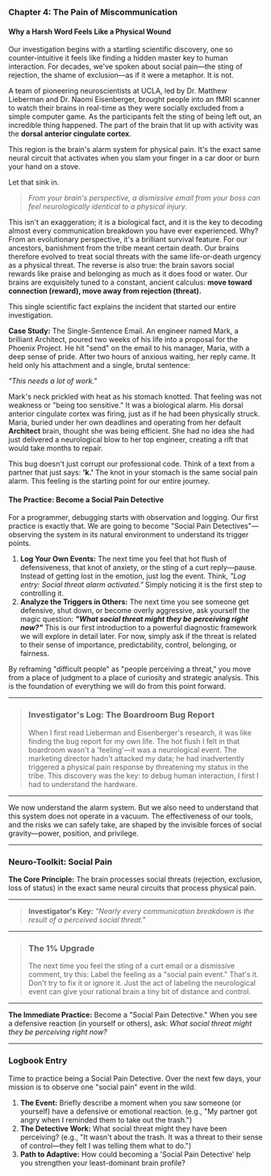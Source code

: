 ### **Chapter 4: The Pain of Miscommunication**
#### Why a Harsh Word Feels Like a Physical Wound

Our investigation begins with a startling scientific discovery, one so counter-intuitive it feels like finding a hidden master key to human interaction. For decades, we've spoken about social pain—the sting of rejection, the shame of exclusion—as if it were a metaphor. It is not.

A team of pioneering neuroscientists at UCLA, led by Dr. Matthew Lieberman and Dr. Naomi Eisenberger, brought people into an fMRI scanner to watch their brains in real-time as they were socially excluded from a simple computer game. As the participants felt the sting of being left out, an incredible thing happened. The part of the brain that lit up with activity was the **dorsal anterior cingulate cortex**.

This region is the brain's alarm system for physical pain. It's the exact same neural circuit that activates when you slam your finger in a car door or burn your hand on a stove.

Let that sink in.

> *From your brain's perspective, a dismissive email from your boss can feel neurologically identical to a physical injury.*

This isn't an exaggeration; it is a biological fact, and it is the key to decoding almost every communication breakdown you have ever experienced. Why? From an evolutionary perspective, it's a brilliant survival feature. For our ancestors, banishment from the tribe meant certain death. Our brains therefore evolved to treat social threats with the same life-or-death urgency as a physical threat. The reverse is also true: the brain savors social rewards like praise and belonging as much as it does food or water. Our brains are exquisitely tuned to a constant, ancient calculus: **move toward connection (reward), move away from rejection (threat).**

This single scientific fact explains the incident that started our entire investigation.

**Case Study:** The Single-Sentence Email.
An engineer named Mark, a brilliant Architect, poured two weeks of his life into a proposal for the Phoenix Project. He hit "send" on the email to his manager, Maria, with a deep sense of pride. After two hours of anxious waiting, her reply came. It held only his attachment and a single, brutal sentence:

*"This needs a lot of work."*

Mark's neck prickled with heat as his stomach knotted. That feeling was not weakness or "being too sensitive." It was a biological alarm. His dorsal anterior cingulate cortex was firing, just as if he had been physically struck. Maria, buried under her own deadlines and operating from her default **Architect** brain, thought she was being efficient. She had no idea she had just delivered a neurological blow to her top engineer, creating a rift that would take months to repair.

This bug doesn't just corrupt our professional code. Think of a text from a partner that just says: **'k.'** The knot in your stomach is the same social pain alarm. This feeling is the starting point for our entire journey.

#### **The Practice: Become a Social Pain Detective**

For a programmer, debugging starts with observation and logging. Our first practice is exactly that. We are going to become "Social Pain Detectives"—observing the system in its natural environment to understand its trigger points.

1.  **Log Your Own Events:** The next time you feel that hot flush of defensiveness, that knot of anxiety, or the sting of a curt reply—pause. Instead of getting lost in the emotion, just log the event. Think, *"Log entry: Social threat alarm activated."* Simply noticing it is the first step to controlling it.
2.  **Analyze the Triggers in Others:** The next time you see someone get defensive, shut down, or become overly aggressive, ask yourself the magic question: ***"What social threat might they be perceiving right now?"*** This is our first introduction to a powerful diagnostic framework we will explore in detail later. For now, simply ask if the threat is related to their sense of importance, predictability, control, belonging, or fairness.

By reframing "difficult people" as "people perceiving a threat," you move from a place of judgment to a place of curiosity and strategic analysis. This is the foundation of everything we will do from this point forward.

---
> ### **Investigator's Log: The Boardroom Bug Report**
>
> When I first read Lieberman and Eisenberger's research, it was like finding the bug report for my own life. The hot flush I felt in that boardroom wasn't a 'feeling'—it was a neurological event. The marketing director hadn't attacked my data; he had inadvertently triggered a physical pain response by threatening my status in the tribe. This discovery was the key: to debug human interaction, I first I had to understand the hardware.

---

We now understand the alarm system. But we also need to understand that this system does not operate in a vacuum. The effectiveness of our tools, and the risks we can safely take, are shaped by the invisible forces of social gravity—power, position, and privilege.

---
### **Neuro-Toolkit: Social Pain**

**The Core Principle:**
The brain processes social threats (rejection, exclusion, loss of status) in the exact same neural circuits that process physical pain.

---

> **Investigator's Key:**
> *"Nearly every communication breakdown is the result of a perceived social threat."*

---

> ### **The 1% Upgrade**
>
> The next time you feel the sting of a curt email or a dismissive comment, try this: Label the feeling as a "social pain event." That's it. Don't try to fix it or ignore it. Just the act of labeling the neurological event can give your rational brain a tiny bit of distance and control.

---

**The Immediate Practice:**
Become a "Social Pain Detective." When you see a defensive reaction (in yourself or others), ask: *What social threat might they be perceiving right now?*

---
### **Logbook Entry**

Time to practice being a Social Pain Detective. Over the next few days, your mission is to observe one "social pain" event in the wild.

1.  **The Event:** Briefly describe a moment when you saw someone (or yourself) have a defensive or emotional reaction. (e.g., "My partner got angry when I reminded them to take out the trash.")
2.  **The Detective Work:** What social threat might they have been perceiving? (e.g., "It wasn't about the trash. It was a threat to their sense of control—they felt I was telling them what to do.")
3.  **Path to Adaptive:** How could becoming a 'Social Pain Detective' help you strengthen your least-dominant brain profile?
      